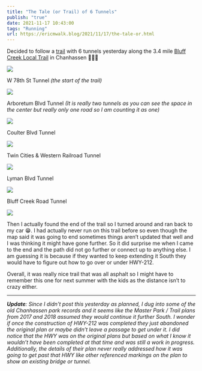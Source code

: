 ```yaml
---
title: "The Tale (or Trail) of 6 Tunnels"
publish: "true"
date: 2021-11-17 10:43:00
tags: "Running"
url: https://ericmwalk.blog/2021/11/17/the-tale-or.html
---
```


Decided to follow a [trail](https://www.strava.com/activities/6267437384) with 6 tunnels yesterday along the 3.4 mile [Bluff Creek Local Trail](https://onthegomap.com/s/t0pshhke) in Chanhassen 🏃🏻‍♂️

![](https://ericmwalk.blog/uploads/2022/e22c25d7d6.jpg)

W 78th St Tunnel _(the start of the trail)_

![](https://ericmwalk.blog/uploads/2022/205384dc28.jpg)

Arboretum Blvd Tunnel _(It is really two tunnels as you can see the space in the center but really only one road so I am counting it as one)_

![](https://ericmwalk.blog/uploads/2022/75ebf43d4e.jpg)

Coulter Blvd Tunnel

![](https://ericmwalk.blog/uploads/2022/9b2552b300.jpg)

Twin Cities & Western Railroad Tunnel

![](https://ericmwalk.blog/uploads/2022/ba7e22bc52.jpg)

Lyman Blvd Tunnel

![](https://ericmwalk.blog/uploads/2022/0417abfbcc.jpg)

Bluff Creek Road Tunnel

![](https://ericmwalk.blog/uploads/2022/06cf92e00a.jpg)

Then I actually found the end of the trail so I turned around and ran back to my car 😁. I had actually never run on this trail before so even though the map said it was going to end sometimes things aren’t updated that well and I was thinking it might have gone further. So it did surprise me when I came to the end and the path did not go further or connect up to anything else. I am guessing it is because if they wanted to keep extending it South they would have to figure out how to go over or under HWY-212.

Overall, it was really nice trail that was all asphalt so I might have to remember this one for next summer with the kids as the distance isn’t to crazy either.

----

_**Update**: Since I didn’t post this yesterday as planned, I dug into some of the old Chanhassen park records and it seems like the Master Park / Trail plans from 2017 and 2018 assumed they would continue it further South. I wonder if once the construction of HWY-212 was completed they just abandoned the original plan or maybe didn’t leave a passage to get under it. I did notice that the HWY was on the original plans but based on what I know it wouldn’t have been completed at that time and was still a work in progress. Additionally, the details of their plan never really addressed how it was going to get past that HWY like other referenced markings on the plan to show an existing bridge or tunnel._